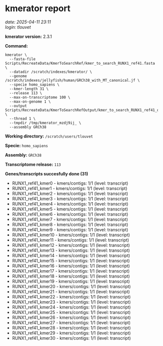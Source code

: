 # kmerator report
*date: 2025-04-11 23:11*  
*login: tlouvet*

**kmerator version:** 2.3.1

**Command:**

```
kmerator \
  --fasta-file Scripts/RecreateData/KmerToSearchRef/kmer_to_search_RUNX1_ref41.fasta \
  --datadir /scratch/indexes/kmerator/ \
  --genome /scratch/indexes/jellyfish/human/GRCh38_with_MT_canonical.jf \
  --specie homo_sapiens \
  --kmer-length 31 \
  --release 113 \
  --max-on-transcriptome 100 \
  --max-on-genome 1 \
  --output Scripts/RecreateData/KmerToSearchRefOutput/kmer_to_search_RUNX1_ref41_output \
  --thread 1 \
  --tmpdir /tmp/kmerator_mzdj9ij_ \
  --assembly GRCh38
```

**Working directory:** `/scratch/users/tlouvet`

**Specie:** `homo_sapiens`

**Assembly:** `GRCh38`

**Transcriptome release:** `113`

**Genes/transcripts succesfully done (31)**

- RUNX1_ref41_kmer0 - kmers/contigs: 1/1 (level: transcript)
- RUNX1_ref41_kmer1 - kmers/contigs: 1/1 (level: transcript)
- RUNX1_ref41_kmer2 - kmers/contigs: 1/1 (level: transcript)
- RUNX1_ref41_kmer3 - kmers/contigs: 1/1 (level: transcript)
- RUNX1_ref41_kmer4 - kmers/contigs: 1/1 (level: transcript)
- RUNX1_ref41_kmer5 - kmers/contigs: 1/1 (level: transcript)
- RUNX1_ref41_kmer6 - kmers/contigs: 1/1 (level: transcript)
- RUNX1_ref41_kmer7 - kmers/contigs: 1/1 (level: transcript)
- RUNX1_ref41_kmer8 - kmers/contigs: 1/1 (level: transcript)
- RUNX1_ref41_kmer9 - kmers/contigs: 1/1 (level: transcript)
- RUNX1_ref41_kmer10 - kmers/contigs: 1/1 (level: transcript)
- RUNX1_ref41_kmer11 - kmers/contigs: 1/1 (level: transcript)
- RUNX1_ref41_kmer12 - kmers/contigs: 1/1 (level: transcript)
- RUNX1_ref41_kmer13 - kmers/contigs: 1/1 (level: transcript)
- RUNX1_ref41_kmer14 - kmers/contigs: 1/1 (level: transcript)
- RUNX1_ref41_kmer15 - kmers/contigs: 1/1 (level: transcript)
- RUNX1_ref41_kmer16 - kmers/contigs: 1/1 (level: transcript)
- RUNX1_ref41_kmer17 - kmers/contigs: 1/1 (level: transcript)
- RUNX1_ref41_kmer18 - kmers/contigs: 1/1 (level: transcript)
- RUNX1_ref41_kmer19 - kmers/contigs: 1/1 (level: transcript)
- RUNX1_ref41_kmer20 - kmers/contigs: 1/1 (level: transcript)
- RUNX1_ref41_kmer21 - kmers/contigs: 1/1 (level: transcript)
- RUNX1_ref41_kmer22 - kmers/contigs: 1/1 (level: transcript)
- RUNX1_ref41_kmer23 - kmers/contigs: 1/1 (level: transcript)
- RUNX1_ref41_kmer24 - kmers/contigs: 1/1 (level: transcript)
- RUNX1_ref41_kmer25 - kmers/contigs: 1/1 (level: transcript)
- RUNX1_ref41_kmer26 - kmers/contigs: 1/1 (level: transcript)
- RUNX1_ref41_kmer27 - kmers/contigs: 1/1 (level: transcript)
- RUNX1_ref41_kmer28 - kmers/contigs: 1/1 (level: transcript)
- RUNX1_ref41_kmer29 - kmers/contigs: 1/1 (level: transcript)
- RUNX1_ref41_kmer30 - kmers/contigs: 1/1 (level: transcript)
